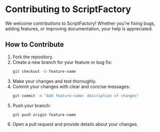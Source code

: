 # Contributing to ScriptFactory

We welcome contributions to ScriptFactory! Whether you're fixing bugs, adding features, or improving documentation, your help is appreciated.

## How to Contribute
1. Fork the repository.
2. Create a new branch for your feature or bug fix:
   ```bash
   git checkout -b feature-name
   ```
3. Make your changes and test thoroughly.
4. Commit your changes with clear and concise messages:
   ```bash
   git commit -m "Add feature-name: description of changes"
   ```
5. Push your branch:
   ```bash
   git push origin feature-name
   ```
6. Open a pull request and provide details about your changes.